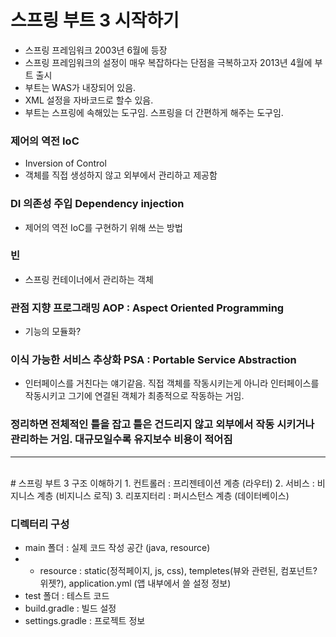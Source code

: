 # 스프링 부트 3 시작하기
- 스프링 프레임워크 2003년 6월에 등장
- 스프링 프레임워크의 설정이 매우 복잡하다는 단점을 극복하고자 2013년 4월에 부트 출시
- 부트는 WAS가 내장되어 있음.
- XML 설정을 자바코드로 할수 있음.
- 부트는 스프링에 속해있는 도구임. 스프링을 더 간편하게 해주는 도구임.

### 제어의 역전 IoC
- Inversion of Control
- 객체를 직접 생성하지 않고 외부에서 관리하고 제공함

### DI 의존성 주입 Dependency injection
- 제어의 역전 IoC를 구현하기 위해 쓰는 방법

### 빈 
- 스프링 컨테이너에서 관리하는 객체

### 관점 지향 프로그래밍 AOP : Aspect Oriented Programming
- 기능의 모듈화?



### 이식 가능한 서비스 추상화 PSA : Portable Service Abstraction
- 인터페이스를 거친다는 얘기같음. 직접 객체를 작동시키는게 아니라 인터페이스를 작동시키고 그기에 연결된 객체가 최종적으로 작동하는 거임.

### 정리하면 전체적인 틀을 잡고 틀은 건드리지 않고 외부에서 작동 시키거나 관리하는 거임. 대규모일수록 유지보수 비용이 적어짐

***
<br/>
# 스프링 부트 3 구조 이해하기
1. 컨트롤러 : 프리젠테이션 계층 (라우터)
2. 서비스 : 비지니스 계층 (비지니스 로직)
3. 리포지터리 : 퍼시스턴스 계층 (데이터베이스)

### 디렉터리 구성
- main 폴더 : 실제 코드 작성 공간 (java, resource)
-   - resource : static(정적페이지, js, css), templetes(뷰와 관련된, 컴포넌트? 위젯?), application.yml (앱 내부에서 쓸 설정 정보)
- test 폴더 : 테스트 코드
- build.gradle : 빌드 설정
- settings.gradle : 프로젝트 정보

